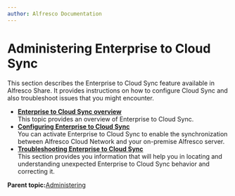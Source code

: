 ```yaml
---
author: Alfresco Documentation
---
```


# Administering Enterprise to Cloud Sync

This section describes the Enterprise to Cloud Sync feature available in Alfresco Share. It provides instructions on how to configure Cloud Sync and also troubleshoot issues that you might encounter.

-   **[Enterprise to Cloud Sync overview](../concepts/cloud_sync_overview.md)**  
 This topic provides an overview of Enterprise to Cloud Sync.
-   **[Configuring Enterprise to Cloud Sync](../concepts/cloud-sync-config.md)**  
 You can activate Enterprise to Cloud Sync to enable the synchronization between Alfresco Cloud Network and your on-premise Alfresco server.
-   **[Troubleshooting Enterprise to Cloud Sync](../concepts/cloud_sync_troubleshooting.md)**  
This section provides you information that will help you in locating and understanding unexpected Enterprise to Cloud Sync behavior and correcting it.

**Parent topic:**[Administering](../concepts/ch-administering.md)

